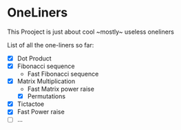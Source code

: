 # OneLiners
This Prooject is just about cool ~mostly~ useless oneliners

List of all the one-liners so far:

*  [x] Dot Product
*  [x] Fibonacci sequence
   * Fast Fibonacci sequence
*  [x] Matrix Multiplication
    * Fast Matrix power raise
  *  [x] Permutations
*  [x] Tictactoe
*  [x] Fast Power raise
*  [ ] ...
